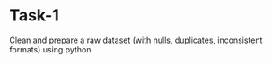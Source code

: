 # Task-1
Clean and prepare a raw dataset (with nulls, duplicates, inconsistent formats) using python.
